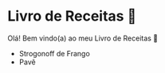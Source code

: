 # Livro de Receitas  :closed_book:

 Olá! Bem vindo(a) ao meu Livro de Receitas :wave:

- Strogonoff de Frango 
- Pavê